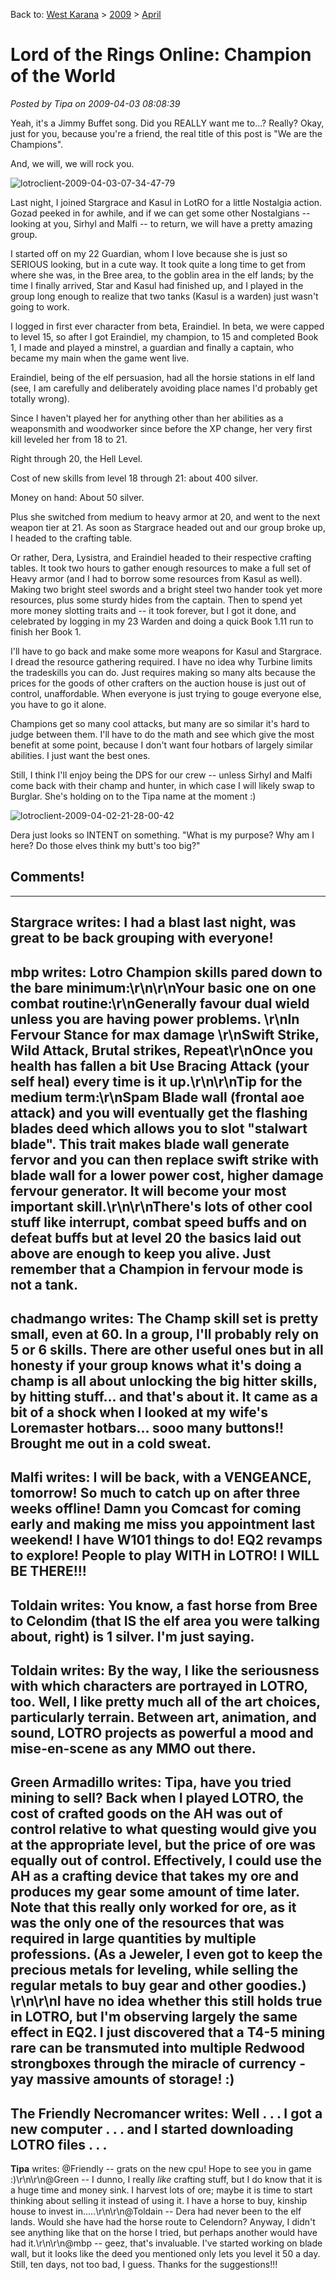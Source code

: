 Back to: [West Karana](/posts/westkarana.md) > [2009](/posts/2009/westkarana.md) > [April](./westkarana.md)
# Lord of the Rings Online: Champion of the World

*Posted by Tipa on 2009-04-03 08:08:39*

Yeah, it's a Jimmy Buffet song. Did you REALLY want me to...? Really? Okay, just for you, because you're a friend, the real title of this post is "We are the Champions".

And, we will, we will rock you.

![lotroclient-2009-04-03-07-34-47-79](../../../uploads/2009/04/lotroclient-2009-04-03-07-34-47-79.jpg "lotroclient-2009-04-03-07-34-47-79")

Last night, I joined Stargrace and Kasul in LotRO for a little Nostalgia action. Gozad peeked in for awhile, and if we can get some other Nostalgians -- looking at you, Sirhyl and Malfi -- to return, we will have a pretty amazing group. 

I started off on my 22 Guardian, whom I love because she is just so SERIOUS looking, but in a cute way. It took quite a long time to get from where she was, in the Bree area, to the goblin area in the elf lands; by the time I finally arrived, Star and Kasul had finished up, and I played in the group long enough to realize that two tanks (Kasul is a warden) just wasn't going to work.

I logged in first ever character from beta, Eraindiel. In beta, we were capped to level 15, so after I got Eraindiel, my champion, to 15 and completed Book 1, I made and played a minstrel, a guardian and finally a captain, who became my main when the game went live.

Eraindiel, being of the elf persuasion, had all the horsie stations in elf land (see, I am carefully and deliberately avoiding place names I'd probably get totally wrong).

Since I haven't played her for anything other than her abilities as a weaponsmith and woodworker since before the XP change, her very first kill leveled her from 18 to 21.

Right through 20, the Hell Level.

Cost of new skills from level 18 through 21: about 400 silver.

Money on hand: About 50 silver.

Plus she switched from medium to heavy armor at 20, and went to the next weapon tier at 21. As soon as Stargrace headed out and our group broke up, I headed to the crafting table.

Or rather, Dera, Lysistra, and Eraindiel headed to their respective crafting tables. It took two hours to gather enough resources to make a full set of Heavy armor (and I had to borrow some resources from Kasul as well). Making two bright steel swords and a bright steel two hander took yet more resources, plus some sturdy hides from the captain. Then to spend yet more money slotting traits and -- it took forever, but I got it done, and celebrated by logging in my 23 Warden and doing a quick Book 1.11 run to finish her Book 1.

I'll have to go back and make some more weapons for Kasul and Stargrace. I dread the resource gathering required. I have no idea why Turbine limits the tradeskills you can do. Just requires making so many alts because the prices for the goods of other crafters on the auction house is just out of control, unaffordable. When everyone is just trying to gouge everyone else, you have to go it alone.

Champions get so many cool attacks, but many are so similar it's hard to judge between them. I'll have to do the math and see which give the most benefit at some point, because I don't want four hotbars of largely similar abilities. I just want the best ones.

Still, I think I'll enjoy being the DPS for our crew -- unless Sirhyl and Malfi come back with their champ and hunter, in which case I will likely swap to Burglar. She's holding on to the Tipa name at the moment :)

![lotroclient-2009-04-02-21-28-00-42](../../../uploads/2009/04/lotroclient-2009-04-02-21-28-00-42.jpg "lotroclient-2009-04-02-21-28-00-42")

Dera just looks so INTENT on something. "What is my purpose? Why am I here? Do those elves think my butt's too big?"

## Comments!
---
**Stargrace** writes: I had a blast last night, was great to be back grouping with everyone!
---
**mbp** writes: Lotro Champion skills pared down to the bare minimum:\r\n\r\nYour basic one on one combat routine:\r\nGenerally favour dual wield unless you are having power problems. \r\nIn Fervour Stance for max damage  \r\nSwift Strike, Wild Attack, Brutal strikes, Repeat\r\nOnce you health has fallen a bit Use Bracing Attack (your self heal) every time is it up.\r\n\r\nTip for the medium term:\r\nSpam Blade wall (frontal aoe attack)  and you will eventually get the flashing blades deed which allows you to slot "stalwart blade". This trait makes blade wall generate fervor and you can then replace swift strike with blade wall for a lower power cost, higher damage fervour generator. It will become your most important skill.\r\n\r\nThere's lots of other cool stuff  like interrupt, combat speed buffs and on defeat buffs but at level 20 the basics laid out above are enough to keep you alive. Just remember that a Champion in fervour mode is not a tank.
---
**chadmango** writes: The Champ skill set is pretty small, even at 60. In a group, I'll probably rely on 5 or 6 skills. There are other useful ones but in all honesty if your group knows what it's doing a champ is all about unlocking the big hitter skills, by hitting stuff... and that's about it. It came as a bit of a shock when I looked at my wife's Loremaster hotbars... sooo many buttons!! Brought me out in a cold sweat.
---
**Malfi** writes: I will be back, with a VENGEANCE, tomorrow! So much to catch up on after three weeks offline! Damn you Comcast for coming early and making me miss you appointment last weekend! I have W101 things to do! EQ2 revamps to explore! People to play WITH in LOTRO! I WILL BE THERE!!!
---
**Toldain** writes: You know, a fast horse from Bree to Celondim (that IS the elf area you were talking about, right) is 1 silver.   I'm just saying.
---
**Toldain** writes: By the way, I like the seriousness with which characters are portrayed in LOTRO, too.    Well, I like pretty much all of the art choices, particularly terrain.    Between art, animation, and sound, LOTRO projects as powerful a mood and mise-en-scene as any MMO out there.
---
**Green Armadillo** writes: Tipa, have you tried mining to sell?  Back when I played LOTRO, the cost of crafted goods on the AH was out of control relative to what questing would give you at the appropriate level, but the price of ore was equally out of control.  Effectively, I could use the AH as a crafting device that takes my ore and produces my gear some amount of time later.  Note that this really only worked for ore, as it was the only one of the resources that was required in large quantities by multiple professions.  (As a Jeweler, I even got to keep the precious metals for leveling, while selling the regular metals to buy gear and other goodies.)    \r\n\r\nI have no idea whether this still holds true in LOTRO, but I'm observing largely the same effect in EQ2.  I just discovered that a T4-5 mining rare can be transmuted into multiple Redwood strongboxes through the miracle of currency - yay massive amounts of storage!  :)
---
**The Friendly Necromancer** writes: Well . . . I got a new computer . . . and I started downloading LOTRO files . . .
---
**Tipa** writes: @Friendly -- grats on the new cpu! Hope to see you in game :)\r\n\r\n@Green -- I dunno, I really <em>like</em> crafting stuff, but I do know that it is a huge time and money sink. I harvest lots of ore; maybe it is time to start thinking about selling it instead of using it. I have a horse to buy, kinship house to invest in.....\r\n\r\n@Toldain -- Dera had never been to the elf lands. Would she have had the horse route to Celendorn? Anyway, I didn't see anything like that on the horse I tried, but perhaps another would have had it.\r\n\r\n@mbp -- geez, that's invaluable. I've started working on blade wall, but it looks like the deed you mentioned only lets you level it 50 a day. Still, ten days, not too bad, I guess. Thanks for the suggestions!!!
